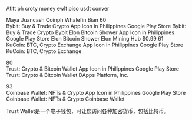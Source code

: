 Atitt ph croty money   ewlt  piso usdt conver

Maya
Juancash
Coinph
Whalefin
Bian
60	
Bybit: Buy & Trade Crypto App Icon in Philippines Google Play Store
Bybit: Buy & Trade Crypto
Bybit
Elon Bitcoin Shower App Icon in Philippines Google Play Store
Elon Bitcoin Shower
Elon Mining Hub
$0.99
61	
KuCoin: BTC, Crypto Exchange App Icon in Philippines Google Play Store
KuCoin: BTC, Crypto Exchange

80	
Trust: Crypto & Bitcoin Wallet App Icon in Philippines Google Play Store
Trust: Crypto & Bitcoin Wallet
DApps Platform, Inc.

93	
Coinbase Wallet: NFTs & Crypto App Icon in Philippines Google Play Store
Coinbase Wallet: NFTs & Crypto
Coinbase Wallet



Trust Wallet是一个电子钱包，可让您访问各种加密货币，包括比特币。
